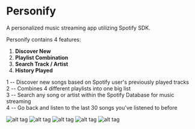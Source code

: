 # Personify

A personalized music streaming app utilizing Spotify SDK.

Personify contains 4 features:

1) **Discover New**
2) **Playlist Combination**
3) **Search Track / Artist**
4) **History Played**

1 -- Discover new songs based on Spotify user's previously played tracks <br>
2 -- Combines 4 different playlists into one big list <br>
3 -- Search any song or artist within the Spotify Database for music streaming <br>
4 -- Go back and listen to the last 30 songs you've listened to before <br>

![alt tag](https://lh5.googleusercontent.com/Y9b8OltjnlpHbb-6viv3U5hssh3gTqdT5jeT-6iuVKC5kGDrykG1mb7y5V6WOzFH-DStIP1Ked6N6kkpZGiW=w1202-h614-rw)
![alt tag](https://lh5.googleusercontent.com/OYjjPdEp1GDRN6JvX2hnj1vTWf_sLYBPmdiejR03SsZ0wswQt8TV2G0fcSFdxIsXLFauSDPdsW3L0POaJloI=w1202-h614-rw)
![alt tag](https://lh4.googleusercontent.com/FCpiIJTw0ALVarOrjDYdLsJBtXEkNSbs3sXPId9P_VzILVIQv9z1pl3JPbVQKZld1qSwOC1JO7easUk_OJVy=w1202-h614-rw)
![alt tag](https://lh4.googleusercontent.com/_IjLB4ROntxyD9q4PUpbHHJ-mRCff_mPDkr3CSPWUxhnwmJPtFJsQCGzq-e2QXY6sNhp3DLriZt0qi58TMRM=w1202-h614-rw)
![alt tag](https://lh5.googleusercontent.com/owASG2d9j5dAzy95DXFZFr4fXct1uSOfPj3MLwnG0CkOgKrQeGi-f760obDdULN7mZPMmKGOdIx8bRrQqITn=w1202-h614-rw)
